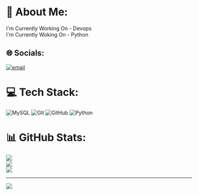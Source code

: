 # 💫 About Me:
I'm Currently Working On - Devops<br>I'm Currently Woking On - Python


## 🌐 Socials:
[![email](https://img.shields.io/badge/Email-D14836?logo=gmail&logoColor=white)](mailto:tusarpanda70@gmail.com) 

# 💻 Tech Stack:
![MySQL](https://img.shields.io/badge/mysql-4479A1.svg?style=for-the-badge&logo=mysql&logoColor=white) ![Git](https://img.shields.io/badge/git-%23F05033.svg?style=for-the-badge&logo=git&logoColor=white) ![GitHub](https://img.shields.io/badge/github-%23121011.svg?style=for-the-badge&logo=github&logoColor=white) ![Python](https://img.shields.io/badge/python-3670A0?style=for-the-badge&logo=python&logoColor=ffdd54)
# 📊 GitHub Stats:
![](https://github-readme-stats.vercel.app/api?username=Tusar_panda&theme=dark&hide_border=false&include_all_commits=false&count_private=false)<br/>
![](https://nirzak-streak-stats.vercel.app/?user=Tusar_panda&theme=dark&hide_border=false)<br/>
![](https://github-readme-stats.vercel.app/api/top-langs/?username=Tusar_panda&theme=dark&hide_border=false&include_all_commits=false&count_private=false&layout=compact)

---
[![](https://visitcount.itsvg.in/api?id=Tusar_panda&icon=0&color=0)](https://visitcount.itsvg.in)

<!-- Proudly created with GPRM ( https://gprm.itsvg.in ) -->
